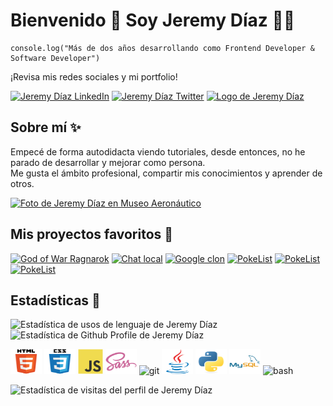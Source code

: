 # Bienvenido 👋 Soy Jeremy Díaz 👨‍💻

```
console.log("Más de dos años desarrollando como Frontend Developer & Software Developer")
```

¡Revisa mis redes sociales y mi portfolio!

[<img src="https://raw.githubusercontent.com/rahuldkjain/github-profile-readme-generator/master/src/images/icons/Social/linked-in-alt.svg" alt="Jeremy Díaz LinkedIn" width="50px" height="40px">](https://www.linkedin.com/in/jeremy-d%C3%ADaz-50b594233/)
[<img src="https://raw.githubusercontent.com/rahuldkjain/github-profile-readme-generator/master/src/images/icons/Social/twitter.svg" alt="Jeremy Díaz Twitter" width="50px" height="40px">](https://twitter.com/jeremy664k)
[<img src="https://jeremydiaz.netlify.app/favicon.ico" alt="Logo de Jeremy Díaz" width="40px" height="40px">](https://jeremydiaz.netlify.app)
  
## Sobre mí ✨

Empecé de forma autodidacta viendo tutoriales, desde entonces, no he parado de desarrollar y mejorar como persona.   
Me gusta el ámbito profesional, compartir mis conocimientos y aprender de otros.

[<img src="https://jeremydiaz.netlify.app/images/me.webp" alt="Foto de Jeremy Díaz en Museo Aeronáutico" width="350px">](https://jeremydiaz.netlify.app)  

## Mis proyectos favoritos 🚀

[<img src="https://jeremydiaz.netlify.app/images/projects/godofwar.webp" alt="God of War Ragnarok" width="32%">](https://god-of-war-ragnarok-clone.netlify.app/)
[<img src="https://jeremydiaz.netlify.app/images/projects/chatlocal.webp" alt="Chat local" width="32%">](https://chatlocal.netlify.app/)
[<img src="https://jeremydiaz.netlify.app/images/projects/clongoogle.webp" alt="Google clon" width="32%">](https://clongoogle.netlify.app/)
[<img src="https://jeremydiaz.netlify.app/images/projects/pokelist.webp" alt="PokeList" width="32%">](https://pokelists.netlify.app/)
[<img src="https://jeremydiaz.netlify.app/images/projects/holaspreen.webp" alt="PokeList" width="32%">](https://holaspreen.netlify.app/)
[<img src="https://jeremydiaz.netlify.app/images/projects/wordme.webp" alt="PokeList" width="32%">](https://wordme.netlify.app/)

## Estadísticas 📢

<p align="left">
  <img src="https://github-readme-stats.vercel.app/api/top-langs?locale=en&hide_title=false&layout=compact&card_width=320&langs_count=5&theme=dracula&hide_border=false&username=jeremy664k" height="150px" alt="Estadística de usos de lenguaje de Jeremy Díaz">
  <img src="https://github-readme-stats.vercel.app/api?hide_title=false&hide_rank=false&show_icons=true&include_all_commits=true&count_private=true&disable_animations=false&theme=dracula&locale=en&hide_border=false&username=jeremy664k" height="150px" alt="Estadística de Github Profile de Jeremy Díaz">
</p>

<p align="left">
  <img src="https://raw.githubusercontent.com/devicons/devicon/master/icons/html5/html5-original-wordmark.svg" alt="html5" width="50px" height="40px"> 
  <img src="https://raw.githubusercontent.com/devicons/devicon/master/icons/css3/css3-original-wordmark.svg" alt="css3" width="50px" height="40px">
  <img src="https://raw.githubusercontent.com/devicons/devicon/master/icons/javascript/javascript-original.svg" alt="javascript" width="40px" height="40px"> 
  <img src="https://raw.githubusercontent.com/devicons/devicon/master/icons/sass/sass-original.svg" alt="sass" width="50px" height="40px">
  <img src="https://www.vectorlogo.zone/logos/git-scm/git-scm-icon.svg" alt="git" width="50px" height="40">
  <img src="https://raw.githubusercontent.com/devicons/devicon/master/icons/java/java-original.svg" alt="java" width="50px" height="40px"> 
  <img src="https://raw.githubusercontent.com/devicons/devicon/master/icons/python/python-original.svg" alt="python" width="50px" height="40px"> 
  <img src="https://raw.githubusercontent.com/devicons/devicon/master/icons/mysql/mysql-original-wordmark.svg" alt="mysql" width="50px" height="40px"> 
  <img src="https://www.vectorlogo.zone/logos/gnu_bash/gnu_bash-icon.svg" alt="bash" width="50px" height="40px">
</p>

![Estadística de visitas del perfil de Jeremy Díaz](https://komarev.com/ghpvc/?username=jeremy664k&style=flat&color=dd6387)

